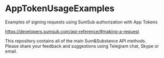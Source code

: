 # AppTokenUsageExamples
Examples of signing requests using SumSub authorization with App Tokens

https://developers.sumsub.com/api-reference/#making-a-request

This repository contains all of the main Sum&Substance API methods.
Please share your feedback and suggestions using Telegram chat, Skype or email. 
